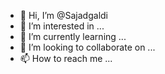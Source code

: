 - 👋 Hi, I’m @Sajadgaldi
- 👀 I’m interested in ...
- 🌱 I’m currently learning ...
- 💞️ I’m looking to collaborate on ...
- 📫 How to reach me ...

<!---
Sajadgaldi/Sajadgaldi is a ✨ special ✨ repository because its `README.md` (this file) appears on your GitHub profile.
You can click the Preview link to take a look at your changes.
--->
